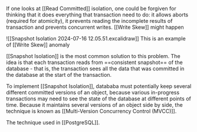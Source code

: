   If one looks at [[Read Committed]] isolation, one could be forgiven for thinking that it does everything that transaction need to do: it allows aborts (required for atomicity), it prevents reading the incomplete results of transaction and prevents concurrent writes.
[[Write Skew]] might happen

![[Snapshot Isolation 2024-07-16 12.05.51.excalidraw]]
This is an example of [[Write Skew]] anomaly

[[Snapshot Isolation]] is the most common solution to this problem. The idea is that  each transaction reads from ==consistent snapshot== of the database - that is, the transaction sees all the data that was committed in the database at the start of the transaction.

To implement [[Snapshot Isolation]], datababa must potentially keep several different committed versions of an object, because various in-progress transactions may need to see the state of the database at different points of time. Because it maintains several versions of an object side by side, the technique is known as [[Multi-Version Concurrency Control (MVCC)]].

The technique used in [[PostgreSQL]].

